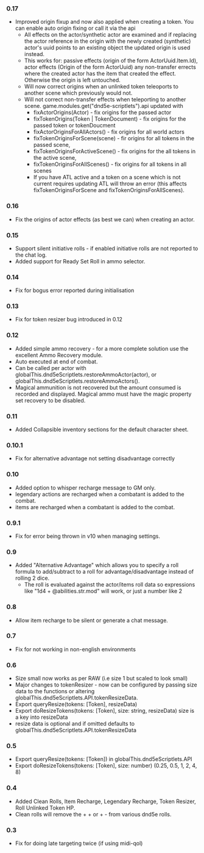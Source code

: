 ### 0.17
* Improved origin fixup and now also applied when creating a token. You can enable auto origin fixing or call it via the api
  - All effects on the actor/synthetic actor are examined and if replacing the actor reference in the origin with the newly created (synthetic) actor's uuid points to an existing object the updated origin is used instead.
  - This works for:
    passive effects (origin of the form ActorUuid.Item.Id), 
    actor effects (Origin of the form ActorUuid) 
    any non-transfer errects where the created actor has the item that created the effect. 
    Otherwise the origin is left untouched.
  - Will now correct origins when an unlinked  token teleoports to another scene which previously would not.
  - Will not correct non-transfer effects when teleporting to another scene.
  game.modules.get("dnd5e-scriptlets").api updated with
    - fixActorOrigins(Actor) - fix origins for the passed actor
    - fixTokenOrigins(Token | TokenDocument) - fix origins for the passed token or tokenDoucment
    - fixActorOriginsForAllActors() - fix origins for all world actors
    - fixTokenOriginsForScene(scene) - fir origins for all tokens in the passed scene,
    - fixTokenOriginsForActiveScene() - fix origins for the all tokens in the active scene,
    - fixTokenOriginsForAllScenes() - fix origins for all tokens in all scenes
    - If you have ATL active and a token on a scene which is not current requires updating ATL will throw an error (this affects fixTokenOriginsForScene and fixTokenOriginsForAllScenes).
    
### 0.16
* Fix the origins of actor effects (as best we can) when creating an actor.

### 0.15
* Support silent initiative rolls - if enabled initiative rolls are not reported to the chat log.
* Added support for Ready Set Roll in ammo selector.

### 0.14
* Fix for bogus error reported during initialisation

### 0.13
* Fix for token resizer bug introduced in 0.12

### 0.12
* Added simple ammo recovery - for a more complete solution use the excellent Ammo Recovery module.
* Auto executed at end of combat.
* Can be called per actor with globalThis.dnd5eScriptlets.restoreAmmoActor(actor), or globalThis.dnd5eScriptlets.restoreAmmoActors(). 
* Magical ammunition is not recovered but the amount consumed is recorded and displayed. Magical ammo must have the magic property set recovery to be disabled.

### 0.11
* Added Collapsible inventory sections for the default character sheet.

### 0.10.1
* Fix for alternative advantage not setting disadvantage correctly

### 0.10
* Added option to whisper recharge message to GM only.
* legendary actions are recharged when a combatant is added to the combat.
* items are recharged when a combatant is added to the combat.

### 0.9.1
* Fix for error being thrown in v10 when managing settings.

### 0.9
* Added "Alternative Advantage" which allows you to specify a roll formula to add/subtract to a roll for advantage/disadvantage instead of rolling 2 dice.
  - The roll is evaluated against the actor/items roll data so expressions like "1d4 + @abilities.str.mod" will work, or just a number like 2

### 0.8
* Allow item recharge to be silent or generate a chat message.

### 0.7
* Fix for not working in non-english environments

### 0.6 
* Size small now works as per RAW (i.e size 1 but scaled to look small)
* Major changes to tokenResizer - now can be configured by passing size data to the functions or altering globalThis.dnd5eScriptlets.API.tokenResizeData.
* Export queryResize(tokens: [Token], resizeData) 
* Export doResizeTokens(tokens: [Token], size: string, resizeData) size is a key into resizeData
* resize data is optional and if omitted defaults to globalThis.dnd5eScriptlets.API.tokenResizeData
### 0.5
* Export queryResize(tokens: [Token]) in globalThis.dnd5eScriptlets.API
* Export doResizeTokens(tokens: [Token], size: number) (0.25, 0.5, 1, 2, 4, 8)
### 0.4
* Added Clean Rolls, Item Recharge, Legendary Recharge, Token Resizer, Roll Unlinked Token HP.
* Clean rolls will remove the + + or + - from various dnd5e rolls.

### 0.3
* Fix for doing late targeting twice (if using midi-qol)
